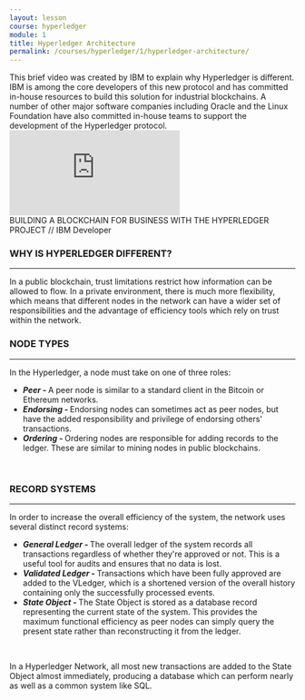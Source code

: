 ```yaml
---
layout: lesson
course: hyperledger
module: 1
title: Hyperledger Architecture
permalink: /courses/hyperledger/1/hyperledger-architecture/
---
```

<span class="openingParagraph">
This brief video was created by IBM to explain why Hyperledger is different. IBM is among the core developers of this new protocol and has committed in-house resources to build this solution for industrial blockchains. A number of other major software companies including Oracle and the Linux Foundation have also committed in-house teams to support the development of the Hyperledger protocol.
</span>
<div class="fullWidthIframeContainer"><iframe src="https://www.youtube.com/embed/EKa5Gh9whgU" frameborder="0" allowfullscreen="allowfullscreen"></iframe></div>
<span class="imageCaption"><span class="mainImageTitle">BUILDING A BLOCKCHAIN FOR BUSINESS WITH THE HYPERLEDGER PROJECT</span> // IBM Developer</span>
<h3>WHY IS HYPERLEDGER DIFFERENT?</h3>

<hr />

In a public blockchain, trust limitations restrict how information can be allowed to flow. In a private environment, there is much more flexibility, which means that different nodes in the network can have a wider set of responsibilities and the advantage of efficiency tools which rely on trust within the network.
<h3>NODE TYPES</h3>

<hr />

In the Hyperledger, a node must take on one of three roles:
<ul>
 	<li><em><strong>Peer - </strong></em>A peer node is similar to a standard client in the Bitcoin or Ethereum networks.</li>
 	<li><em><strong>Endorsing - </strong></em>Endorsing nodes can sometimes act as peer nodes, but have the added responsibility and privilege of endorsing others' transactions.</li>
 	<li><em><strong>Ordering - </strong></em>Ordering nodes are responsible for adding records to the ledger. These are similar to mining nodes in public blockchains.</li>
</ul>
&nbsp;
<h3>RECORD SYSTEMS</h3>

<hr />

In order to increase the overall efficiency of the system, the network uses several distinct record systems:
<ul>
 	<li><em><strong>General Ledger - </strong></em>The overall ledger of the system records all transactions regardless of whether they're approved or not. This is a useful tool for audits and ensures that no data is lost.</li>
 	<li><em><strong>Validated Ledger - </strong></em>Transactions which have been fully approved are added to the VLedger, which is a shortened version of the overall history containing only the successfully processed events.</li>
 	<li><em><strong>State Object - </strong></em>The State Object is stored as a database record representing the current state of the system. This provides the maximum functional efficiency as peer nodes can simply query the present state rather than reconstructing it from the ledger.</li>
</ul>
&nbsp;

In a Hyperledger Network, all most new transactions are added to the State Object almost immediately, producing a database which can perform nearly as well as a common system like SQL.
